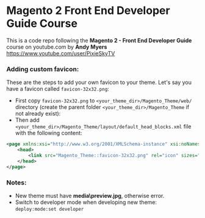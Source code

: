 # Magento 2 Front End Developer Guide Course

This is a code repo following the **Magento 2 - Front End Developer Guide** course on youtube.com by **Andy Myers** https://www.youtube.com/user/PixieSkyTV

### Adding custom favicon:
These are  the steps to add your own favicon to your theme. Let's say you have a favicon called `favicon-32x32.png`:
+ First copy `favicon-32x32.png` to `<your_theme_dir>/Magento_Theme/web/` directory (create the parent folder `<your_theme_dir>/Magento_Theme` if not already exist):
+ Then add `<your_theme_dir>/Magento_Theme/layout/default_head_blocks.xml` file with the following content:
```xml
<page xmlns:xsi="http://www.w3.org/2001/XMLSchema-instance" xsi:noNamespaceSchemaLocation="urn:magento:framework:View/Layout/etc/page_configuration.xsd">
    <head>
        <link src="Magento_Theme::favicon-32x32.png" rel="icon" sizes="32x32" />
    </head>
</page>
```

### Notes:
+ New theme must have **media\preview.jpg**, otherwise error.
+ Switch to developer mode when developing new theme: `deploy:mode:set developer`
